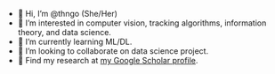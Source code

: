 - 👋 Hi, I’m @thngo (She/Her)
- 👀 I’m interested in computer vision, tracking algorithms, information theory, and data science.
- 🌱 I’m currently learning ML/DL.
- 💞️ I’m looking to collaborate on data science project.
- 📑 Find my research at [my Google Scholar profile](https://scholar.google.com/citations?user=nGlTcS0AAAAJ&hl=en).
